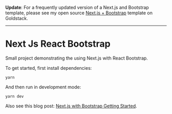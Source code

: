 **Update**: For a frequently updated version of a Next.js and Bootstrap template, please see my open source [Next.js + Bootstrap](https://goldstack.party/templates/nextjs-bootstrap) template on Goldstack.

---

# Next Js React Bootstrap

Small project demonstrating the using Next.js with React Bootstrap.

To get started, first install dependencies:

```
yarn
```

And then run in development mode:

```
yarn dev
```

Also see this blog post: [Next.js with Bootstrap Getting Started](https://maxrohde.com/2020/03/06/next-js-with-bootstrap-getting-started/).

